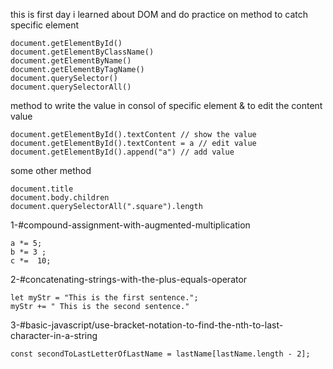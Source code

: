this is first day
i learned about DOM and do practice on method to catch specific element
```
document.getElementById()
document.getElementByClassName()
document.getElementByName()
document.getElementByTagName()
document.querySelector()
document.querySelectorAll()
```

method to write the value in consol of specific element & to edit the content value
```
document.getElementById().textContent // show the value
document.getElementById().textContent = a // edit value
document.getElementById().append("a") // add value
```

some other method
```
document.title
document.body.children
document.querySelectorAll(".square").length
```
1-#compound-assignment-with-augmented-multiplication
```
a *= 5;
b *= 3 ;
c *=  10;
```
2-#concatenating-strings-with-the-plus-equals-operator
```
let myStr = "This is the first sentence.";
myStr += " This is the second sentence."
```
3-#basic-javascript/use-bracket-notation-to-find-the-nth-to-last-character-in-a-string

```
const secondToLastLetterOfLastName = lastName[lastName.length - 2];

```


